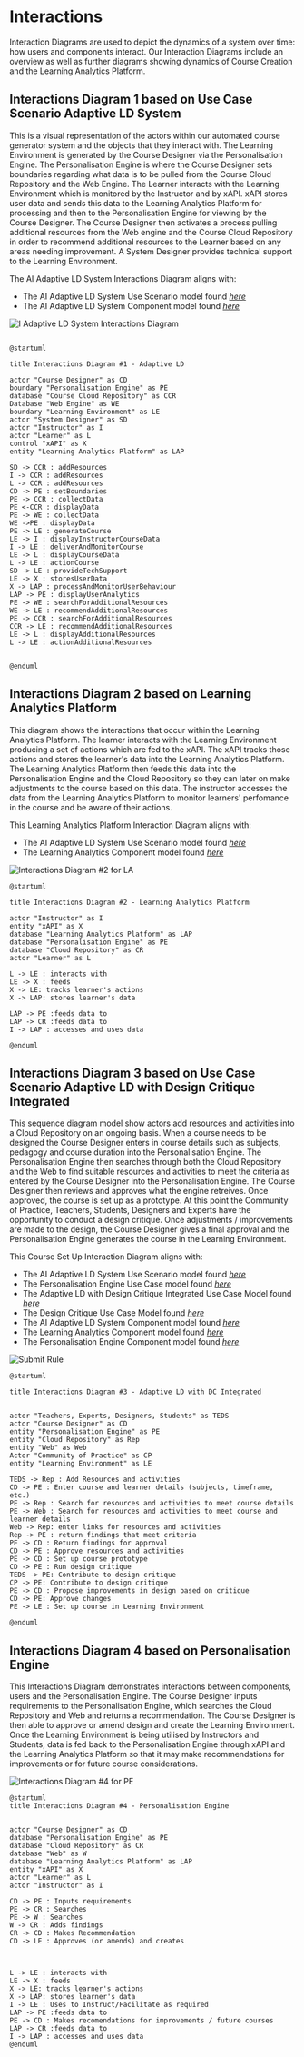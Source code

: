 # Interactions

Interaction Diagrams are used to depict the dynamics of a system over time: how users and components interact. Our Interaction Diagrams include an overview as well as further diagrams showing dynamics of Course Creation and the Learning Analytics Platform. 


## Interactions Diagram 1 based on Use Case Scenario Adaptive LD System

This is a visual representation of the actors within our automated course generator system and the objects that they interact with. The Learning Environment is generated by the Course Designer via the Personalisation Engine. The Personalisation Engine is where the Course Designer sets boundaries regarding what data is to be pulled from the Course Cloud Repository and the Web Engine. The Learner interacts with the Learning Environment which is monitored by the Instructor and by xAPI. xAPI stores user data and sends this data to the Learning Analytics Platform for processing and then to the Personalisation Engine for viewing by the Course Designer. The Course Designer then activates a process pulling additional resources from the Web engine and the Course Cloud Repository in order to recommend additional resources to the Learner based on any areas needing improvement. A System Designer provides technical support to the Learning Environment.  

The AI Adaptive LD System Interactions Diagram aligns with:
* The AI Adaptive LD System Use Scenario model found [*here*](https://github.sydney.edu.au/crli/EDPC5022-2019-TeamC/blob/master/Use-cases.md#ai-adaptive-ld-system-use-scenario-model)
* The AI Adaptive LD System Component model found [*here*](https://github.sydney.edu.au/crli/EDPC5022-2019-TeamC/blob/master/Components.md#component-diagram-1-based-on-use-case-scenario-adaptive-ld-system)

![I Adaptive LD System Interactions Diagram](https://www.plantuml.com/plantuml/img/ZPHFYzim4CNl-XGYUywXrrBAUcqN32wOfCMvAjQi8v0b8ut3-jjt9F_jRhRqPfv-ysRcIVZPet0uT9enLAY15mR1YGQLDPvdIhHETFpf2p_oH8eUrHrucJ56X7NyaDh1UU0PUDKQS0SkF4ypThM3aSAD_521yzO8hRm8bZmthJ8GkIfdKg2u2Z9OZ59j1ybFq5klgC4u6QOdbgra3TUzIvtlkfKWd56c9U2kd3KT68nKcIyJdqUFqFqzyJbRJWlZqGtXEnuKYnwDPxfaZJNehEQ7jwGgedPXr4dXVeI4jXvHDRIe5lXgNJTL9nLZvumVluUz-5Skf3o1f_KRyApuH2y_qTDeLEMaUy2NAGX51oIj5OtL6XeC4GRzst6IfVAz5kCY4rxdx-WwoD7z8rm6kGLAHI1CryVAU59i_9RdHCJwOYsNeEb1kSJ8dzQebPfzoirdLrskrTChdKkcIAFUEtjN4dv1SpiFVMyTpeQN41Dr0V_RWmjkd5rYML9DTPIftwO9r0lSn5rH3nQW9Unvh02izxmFqTChQ6u_h4kaL65AeRTBgxVy73IserSg7t7xE_odOK3-o_53hW-XTm4_OXXxfXRqs_W3)

```

@startuml

title Interactions Diagram #1 - Adaptive LD

actor "Course Designer" as CD
boundary "Personalisation Engine" as PE
database "Course Cloud Repository" as CCR
Database "Web Engine" as WE
boundary "Learning Environment" as LE
actor "System Designer" as SD
actor "Instructor" as I
actor "Learner" as L
control "xAPI" as X
entity "Learning Analytics Platform" as LAP

SD -> CCR : addResources
I -> CCR : addResources
L -> CCR : addResources
CD -> PE : setBoundaries
PE -> CCR : collectData
PE <-CCR : displayData
PE -> WE : collectData
WE ->PE : displayData
PE -> LE : generateCourse
LE -> I : displayInstructorCourseData
I -> LE : deliverAndMonitorCourse
LE -> L : displayCourseData
L -> LE : actionCourse
SD -> LE : provideTechSupport
LE -> X : storesUserData 
X -> LAP : processAndMonitorUserBehaviour
LAP -> PE : displayUserAnalytics
PE -> WE : searchForAdditionalResources
WE -> LE : recommendAdditionalResources
PE -> CCR : searchForAdditionalResources
CCR -> LE : recommendAdditionalResources
LE -> L : displayAdditionalResources
L -> LE : actionAdditionalResources


@enduml

```


## Interactions Diagram 2 based on Learning Analytics Platform  

This diagram shows the interactions that occur within the Learning Analytics Platform.
The learner interacts with the Learning Environment producing a set of actions which are fed to the xAPI. 
The xAPI tracks those actions and stores the learner's data into the Learning Analytics Platform.
The Learning Analytics Platform then feeds this data into the Personalisation Engine and the Cloud Repository so they can later on make adjustments to the course based on this data.
The instructor accesses the data from the Learning Analytics Platform to monitor learners' perfomance in the course and be aware of their actions. 

This Learning Analytics Platform Interaction Diagram aligns with:
* The AI Adaptive LD System Use Scenario model found [*here*](https://github.sydney.edu.au/crli/EDPC5022-2019-TeamC/blob/master/Use-cases.md#ai-adaptive-ld-system-use-scenario-model)
* The Learning Analytics Component model found [*here*](https://github.sydney.edu.au/crli/EDPC5022-2019-TeamC/blob/master/Components.md#component-diagram-2-based-on-the-learning-analytics-platform)



![Interactions Diagram #2 for LA](https://www.plantuml.com/plantuml/img/VP6nRiCm34HtVSN17JfbwPYXYE5cCE11o9ILjHbNg2CL8eqsVrzQTe2WGpU2ztHtaWwYb7M-Jivfq8dHHkLClOOK1M-1nanNFBrWXuufnn17r96ccuPUu2VIIyfNE6T7KaRLHj4yBtC54hIEe_dUKFtKlYshCzn0IkyaZEeVpm9tjN-WFMT91WQXfH-ESGoH2-YF3rmpfNd0YR-I16joAqHpkdSieRmMx9phi7j5TyGUORkxu3leXxETAMSJBio3kFCAxg46VGgcrUTPiBtNHjH-3x4aVaIMTfPL-mNnbbOyongQxa9p-YkqcwMreBvd4NEbE61UXjNqm76m7_m5)

```
@startuml

title Interactions Diagram #2 - Learning Analytics Platform 

actor "Instructor" as I
entity "xAPI" as X 
database "Learning Analytics Platform" as LAP
database "Personalisation Engine" as PE
database "Cloud Repository" as CR
actor "Learner" as L

L -> LE : interacts with
LE -> X : feeds
X -> LE: tracks learner's actions
X -> LAP: stores learner's data

LAP -> PE :feeds data to
LAP -> CR :feeds data to
I -> LAP : accesses and uses data

@enduml

```

## Interactions Diagram 3 based on Use Case Scenario Adaptive LD with Design Critique Integrated

This sequence diagram model show actors add resources and activities into a Cloud Repository on an ongoing basis. When a course needs to be designed the Course Designer enters in course details such as subjects, pedagogy and course duration into the Personalisation Engine. The Personalisation Engine then searches through both the Cloud Repository and the Web to find suitable resources and activities to meet the criteria as entered by the Course Designer into the Personalisation Engine. The Course Designer then reviews and approves what the engine retreives. Once approved, the course is set up as a prototype. At this point the Community of Practice, Teachers, Students, Designers and Experts have the opportunity to conduct a design critique. Once adjustments / improvements are made to the design, the Course Designer gives a final approval and the Personalisation Engine generates the course in the Learning Environment.

This Course Set Up Interaction Diagram aligns with:
* The AI Adaptive LD System Use Scenario model found [*here*](https://github.sydney.edu.au/crli/EDPC5022-2019-TeamC/blob/master/Use-cases.md#ai-adaptive-ld-system-use-scenario-model)
* The Personalisation Engine Use Case model found [*here*](https://github.sydney.edu.au/crli/EDPC5022-2019-TeamC/blob/master/Use-cases.md#personalisation-engine-use-case-model)
* The Adaptive LD with Design Critique Integrated Use Case Model found [*here*](https://github.sydney.edu.au/crli/EDPC5022-2019-TeamC/blob/master/Use-cases.md#adaptive-ld-with-design-critique-integrated-use-case-model)
* The Design Critique Use Case Model found [*here*](https://github.sydney.edu.au/crli/EDPC5022-2019-TeamC/blob/master/Use-cases.md#design-critique-use-case-model)
* The AI Adaptive LD System Component model found [*here*](https://github.sydney.edu.au/crli/EDPC5022-2019-TeamC/blob/master/Components.md#component-diagram-1-based-on-use-case-scenario-adaptive-ld-system)
* The Learning Analytics Component model found [*here*](https://github.sydney.edu.au/crli/EDPC5022-2019-TeamC/blob/master/Components.md#component-diagram-2-based-on-the-learning-analytics-platform)
* The Personalisation Engine Component model found [*here*](https://github.sydney.edu.au/crli/EDPC5022-2019-TeamC/blob/master/Components.md#component-diagram-3-based-on-the-personalisation-engine) 


![Submit Rule](https://www.plantuml.com/plantuml/img/dLGzRzim4DtvAmxkqW99bcuUYXYIXW0UX3X0PrewIzTAHvKyklM_xv6s1BLDYgAJRVBT-zB9Zq6ibpWEnWZ9WF34WjusGeu3b6GxRqTuzn7kOTVQIUYCi2_XEqaFPP7HYX1imHYZOyx3vWLjqwCFTr3zcD2BVYanKCVvx22nHPQm0HlWfIeFyrZXeW-uGFDzKHh5abnWK-kqOpjGiCaSLDmHOqRLrO8g1XTRUCR91LBMIxxNdmlWCnxpcNwQtImyZf7JhJj1dSCtL-AYNkRsQ3qJTwfx9kzur8kCsLV6f1Xm_oa9mLQBIWw2ncamWEKM4kMPX32Oeap0kb9SbQg6vXexmOQaeKSjYgKXmFiGZr-mIGKAZNZIHu5tWD8yV33Ai0WUTAxfuQHX_1kw80v6H9dbRX8t6YtZ_sXUSMqIsTNQ5Z1778Y_Xh_ocXHaxiMZHCzm8cwrSDNihTnKFIaVsPjjxNAhEh-YauoT9k_ETbYtlSjd-BQ55UT1jU8qXzGvSNAPS4tt75aJfrNDhkXRn6KDwceBXMFnT8o2gRFVaKNzRxYLfzexNMe46dEEj7y1Q35nj45VGhVMA6UDENhJM-wMfFlgZwHAzzgU6_E8tEgVn4y0)

```
@startuml

title Interactions Diagram #3 - Adaptive LD with DC Integrated 


actor "Teachers, Experts, Designers, Students" as TEDS
actor "Course Designer" as CD
entity "Personalisation Engine" as PE
entity "Cloud Repository" as Rep
entity "Web" as Web
Actor "Community of Practice" as CP
entity "Learning Environment" as LE

TEDS -> Rep : Add Resources and activities
CD -> PE : Enter course and learner details (subjects, timeframe, etc.)
PE -> Rep : Search for resources and activities to meet course details
PE -> Web : Search for resources and activities to meet course and learner details
Web -> Rep: enter links for resources and activities
Rep -> PE : return findings that meet criteria
PE -> CD : Return findings for approval
CD -> PE : Approve resources and activities
PE -> CD : Set up course prototype
CD -> PE : Run design critique
TEDS -> PE: Contribute to design critique
CP -> PE: Contribute to design critique
PE -> CD : Propose improvements in design based on critique
CD -> PE: Approve changes
PE -> LE : Set up course in Learning Environment

@enduml
```

## Interactions Diagram 4 based on Personalisation Engine 

This Interactions Diagram demonstrates interactions between components, users and the Personalisation Engine. The Course Designer inputs requirements to the Personalisation Engine, which searches the Cloud Repository and Web and returns a recommendation. The Course Designer is then able to approve or amend  design and create the Learning Environment. Once the Learning Environment is being utilised by Instructors and Students, data is fed back to the Personalisation Engine through xAPI and the Learning Analytics Platform so that it may make recommendations for improvements or for future course considerations. 

![Interactions Diagram #4 for PE](http://www.plantuml.com/plantuml/img/RPBDYjj048JlynIDSqXoMFQIamzXXRG1WGF68TZNNgdj7LQQSRfdalZjK_gn44jyCbMbwkvFUhB4cdBVkUHJ9rI79CfDyZ4OLPuloZrz-48Fj1Ur6BZpneDBp-7YWv1p3l6ej2bZLXEgnFmbY6w8ZShAjPpuXM5i_jymvlRFgrpPnTpIGQxHF9flKzDXbJZAooWULzfEM8CF5oemufPyWzQEqpbgFsPtnTv9m9KtslmjzlKedcZQVdvST8hUnJfOqep_aruxLrRqy1NhqXQehZaPgVpANgL7jpaOiCi3x1yeR5xbhXtNqd595MrhTFQXnURc80r61UCxlua1GXDxLBSZiNdwRfXUNAyQVoFoAIhn4B7FnA6bHeKJPk2tMz9-Vgr6VtnwTT3Wd62SHLfpfocufOJGcr4tmVXeD7qASm88jsIW8Ui8TcDNBwD-6jmKwSxkyHitllE9an0lk5g7iZlAOOcf1m-2rpi82WWB0z2AIhuVhf-WqoETSyegr8nVeCtL0Fo-kfwlG3KtZHZ28xDiCj_nX3cvx_u1)

```
@startuml
title Interactions Diagram #4 - Personalisation Engine 


actor "Course Designer" as CD
database "Personalisation Engine" as PE
database "Cloud Repository" as CR
database "Web" as W
database "Learning Analytics Platform" as LAP
entity "xAPI" as X 
actor "Learner" as L
actor "Instructor" as I

CD -> PE : Inputs requirements
PE -> CR : Searches
PE -> W : Searches
W -> CR : Adds findings
CR -> CD : Makes Recommendation
CD -> LE : Approves (or amends) and creates



L -> LE : interacts with
LE -> X : feeds
X -> LE: tracks learner's actions
X -> LAP: stores learner's data
I -> LE : Uses to Instruct/Facilitate as required
LAP -> PE :feeds data to
PE -> CD : Makes recomendations for improvements / future courses
LAP -> CR :feeds data to
I -> LAP : accesses and uses data
@enduml
```



